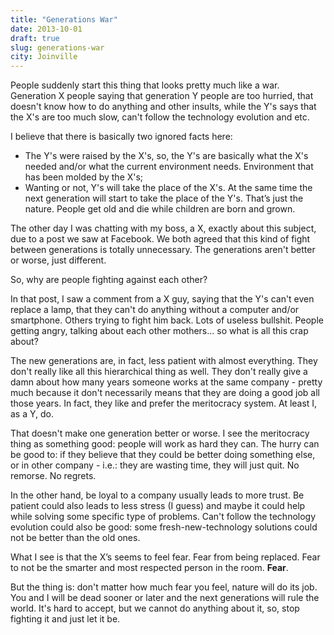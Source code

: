 ```yaml
---
title: "Generations War"
date: 2013-10-01
draft: true
slug: generations-war
city: Joinville
---
```


People suddenly start this thing that looks pretty much like a war. Generation X people saying that generation Y people are too hurried, that doesn't know how to do anything and other insults, while the Y's says that the X's are too much slow, can't follow the technology evolution and etc.

I believe that there is basically two ignored facts here:

- The Y's were raised by the X's, so, the Y's are basically what the X's needed and/or what the current environment needs. Environment that has been molded by the X's;
- Wanting or not, Y's will take the place of the X's. At the same time the next generation will start to take the place of the Y's. That’s just the nature. People get old and die while children are born and grown.

The other day I was chatting with my boss, a X, exactly about this subject, due to a post we saw at Facebook. We both agreed that this kind of fight between generations is totally unnecessary. The generations aren't better or worse, just different.

So, why are people fighting against each other?

In that post, I saw a comment from a X guy, saying that the Y's can't even replace a lamp, that they can't do anything without a computer and/or smartphone. Others trying to fight him back. Lots of useless bullshit. People getting angry, talking about each other mothers… so what is all this crap about?

The new generations are, in fact, less patient with almost everything. They don't really like all this hierarchical thing as well. They don't really give a damn about how many years someone works at the same company - pretty much because it don't necessarily means that they are doing a good job all those years. In fact, they like and prefer the meritocracy system. At least I, as a Y, do.

That doesn't make one generation better or worse. I see the meritocracy thing as something good: people will work as hard they can. The hurry can be good to: if they believe that they could be better doing something else, or in other company - i.e.: they are wasting time, they will just quit. No remorse. No regrets.

In the other hand, be loyal to a company usually leads to more trust. Be patient could also leads to less stress (I guess) and maybe it could help while solving some specific type of problems. Can't follow the technology evolution could also be good: some fresh-new-technology solutions could not be better than the old ones.

What I see is that the X’s seems to feel fear. Fear from being replaced. Fear to not be the smarter and most respected person in the room. **Fear**.

But the thing is: don't matter how much fear you feel, nature will do its job. You and I will be dead sooner or later and the next generations will rule the world. It's hard to accept, but we cannot do anything about it, so, stop fighting it and just let it be.